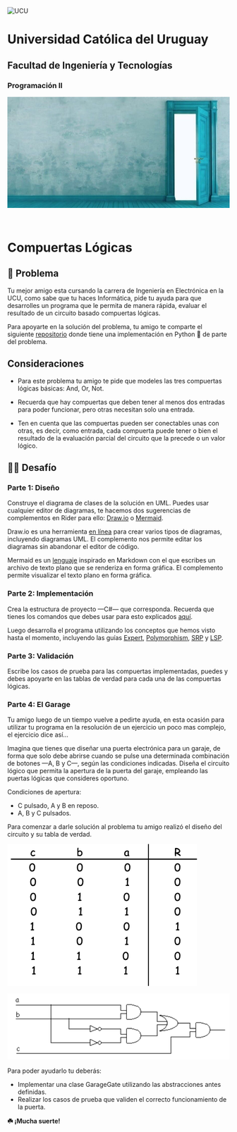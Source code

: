<img alt="UCU" src="https://www.ucu.edu.uy/plantillas/images/logo_ucu.svg"
width="150"/>

# Universidad Católica del Uruguay

## Facultad de Ingeniería y Tecnologías

### Programación II

![Banner](./Assets/banner.jpeg)

<br>

# Compuertas Lógicas

## 🤯 Problema

Tu mejor amigo esta cursando la carrera de Ingeniería en Electrónica en la UCU,
como sabe que tu haces Informática, pide tu ayuda para que desarrolles un
programa que le permita de manera rápida, evaluar el resultado de un circuito
basado compuertas lógicas.

Para apoyarte en la solución del problema, tu amigo te comparte el siguiente
[repositorio](https://github.com/ucudal/PII_PythonToCSharp_Compuertas) donde
tiene una implementación en Python 🐍 de parte del problema.

## Consideraciones

* Para este problema tu amigo te pide que modeles las tres compuertas lógicas
  básicas: And, Or, Not.

* Recuerda que hay compuertas que deben tener al menos dos entradas para poder
  funcionar, pero otras necesitan solo una entrada.

* Ten en cuenta que las compuertas pueden ser conectables unas con otras, es
  decir, como entrada, cada compuerta puede tener o bien el resultado de la
  evaluación parcial del circuito que la precede o un valor lógico.

## 🏋️‍♀️ Desafío

### Parte 1: Diseño

Construye el diagrama de clases de la solución en UML. Puedes usar cualquier
editor de diagramas, te hacemos dos sugerencias de complementos en Rider para
ello: [Draw.io](https://plugins.jetbrains.com/plugin/15635-diagrams-net-integration)
o [Mermaid](https://plugins.jetbrains.com/plugin/20146-mermaid).

Draw.io es una herramienta [en línea](https://app.diagrams.net/) para crear varios tipos de diagramas,
incluyendo diagramas UML. El complemento nos permite editar los diagramas sin
abandonar el editor de código.

Mermaid es un [lenguaje](https://mermaid.js.org/) inspirado en Markdown con el que escribes un
archivo de texto plano que se renderiza en forma gráfica. El complemento permite
visualizar el texto plano en forma gráfica.

### Parte 2: Implementación

Crea la estructura de proyecto —C#— que corresponda. Recuerda que tienes los
comandos que debes usar para esto explicados
[aquí](https://github.com/ucudal/PII_Comandos/blob/master/Crear_Proyecto_C%23.md).

Luego desarrolla el programa utilizando los conceptos que hemos visto hasta el
momento, incluyendo las guías
[Expert](https://github.com/ucudal/PII_Guias/blob/main/Expert.md),
[Polymorphism](https://github.com/ucudal/PII_Guias/blob/main/Polymorphism.md),
[SRP](https://github.com/ucudal/PII_Guias/blob/main/SRP.md) y
[LSP](https://github.com/ucudal/PII_Guias/blob/main/LSP.md).

### Parte 3: Validación

Escribe los casos de prueba para las compuertas implementadas, puedes y debes
apoyarte en las tablas de verdad para cada una de las compuertas lógicas.

### Parte 4: El Garage

Tu amigo luego de un tiempo vuelve a pedirte ayuda, en esta ocasión para
utilizar tu programa en la resolución de un ejercicio un poco mas complejo, el
ejercicio dice así...

Imagina que tienes que diseñar una puerta electrónica para un garaje, de forma
que solo debe abrirse cuando se pulse una determinada combinación de botones
—A, B y C—, según las condiciones indicadas. Diseña el circuito lógico que
permita la apertura de la puerta del garaje, empleando las puertas lógicas que
consideres oportuno.

Condiciones de apertura:

* C pulsado, A y B en reposo.
* A, B y C pulsados.

Para comenzar a darle solución al problema tu amigo realizó el diseño del
circuito y su tabla de verdad.

![Tabla de Verdad](./Assets/tablaDeVerdad.png)

![Tabla de Verdad](./Assets/circuit.png)

Para poder ayudarlo tu deberás:

* Implementar una clase GarageGate utilizando las abstracciones antes definidas.
* Realizar los casos de prueba que validen el correcto funcionamiento de la puerta.

**☘️ ¡Mucha suerte!**
